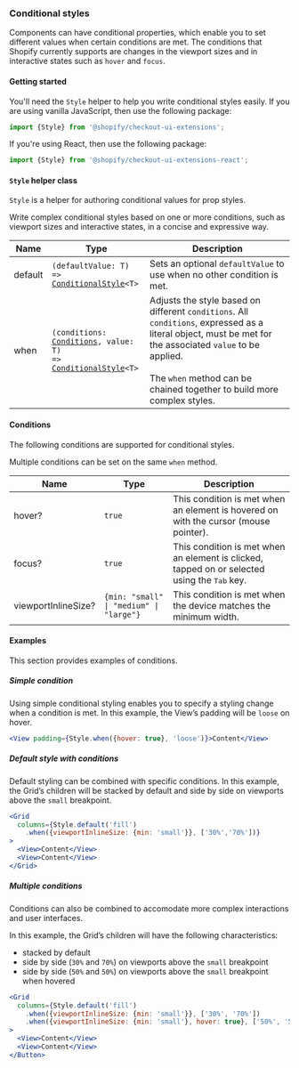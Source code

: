<!-- This is a partial markdown file that will be injected into generated component pages if they use the `MaybeConditionalStyle` prop type -->

### Conditional styles

Components can have conditional properties, which enable you to set different values when certain conditions are met. The conditions that Shopify currently supports are changes in the viewport sizes and in interactive states such as `hover` and `focus`.

#### Getting started

You'll need the `Style` helper to help you write conditional styles easily. If you are using vanilla JavaScript, then use the following package:

```js
import {Style} from '@shopify/checkout-ui-extensions';
```

If you're using React, then use the following package:

```jsx
import {Style} from '@shopify/checkout-ui-extensions-react';
```

#### `Style` helper class

`Style` is a helper for authoring conditional values for prop styles.

Write complex conditional styles based on one or more conditions, such as viewport sizes and interactive states, in a concise and expressive way.

| Name    | Type                                                                                                                                       | Description                                                                                                                                                                                                                                  |
| ------- | ------------------------------------------------------------------------------------------------------------------------------------------ | -------------------------------------------------------------------------------------------------------------------------------------------------------------------------------------------------------------------------------------------- |
| default | <code>(defaultValue: T) => <a href="#conditionalstyle">ConditionalStyle</a><<wbr>T<wbr>></code>                                            | Sets an optional `defaultValue` to use when no other condition is met.                                                                                                                                                                       |
| when    | <code>(conditions: <a href="#conditions">Conditions</a>, value: T) => <a href="#conditionalstyle">ConditionalStyle</a><<wbr>T<wbr>></code> | Adjusts the style based on different `conditions`. All `conditions`, expressed as a literal object, must be met for the associated `value` to be applied.<br /><br />The `when` method can be chained together to build more complex styles. |

#### Conditions

The following conditions are supported for conditional styles.

Multiple conditions can be set on the same `when` method.

| Name                | Type                                                       | Description                                                                                           |
| ------------------- | ---------------------------------------------------------- | ----------------------------------------------------------------------------------------------------- |
| hover?              | <code>true</code>                                          | This condition is met when an element is hovered on with the cursor (mouse pointer).                  |
| focus?              | <code>true</code>                                          | This condition is met when an element is clicked, tapped on or selected using the <kbd>Tab</kbd> key. |
| viewportInlineSize? | <code>{min: "small" &#124; "medium" &#124; "large"}</code> | This condition is met when the device matches the minimum width.                                      |

#### Examples

This section provides examples of conditions.

##### Simple condition

Using simple conditional styling enables you to specify a styling change when a condition is met. In this example, the View’s padding will be `loose` on hover.

```jsx
<View padding={Style.when({hover: true}, 'loose')}>Content</View>
```

##### Default style with conditions

Default styling can be combined with specific conditions. In this example, the Grid’s children will be stacked by default and side by side on viewports above the `small` breakpoint.

```jsx
<Grid
  columns={Style.default('fill')
    .when({viewportInlineSize: {min: 'small'}}, ['30%','70%'])}
>
  <View>Content</View>
  <View>Content</View>
</Grid>
```

##### Multiple conditions

Conditions can also be combined to accomodate more complex interactions and user interfaces.

In this example, the Grid’s children will have the following characteristics:

- stacked by default
- side by side (`30%` and `70%`) on viewports above the `small` breakpoint
- side by side (`50%` and `50%`) on viewports above the `small` breakpoint when hovered

```jsx
<Grid
  columns={Style.default('fill')
    .when({viewportInlineSize: {min: 'small'}}, ['30%', '70%'])
    .when({viewportInlineSize: {min: 'small'}, hover: true}, ['50%', '50%'])}
>
  <View>Content</View>
  <View>Content</View>
</Button>
```
